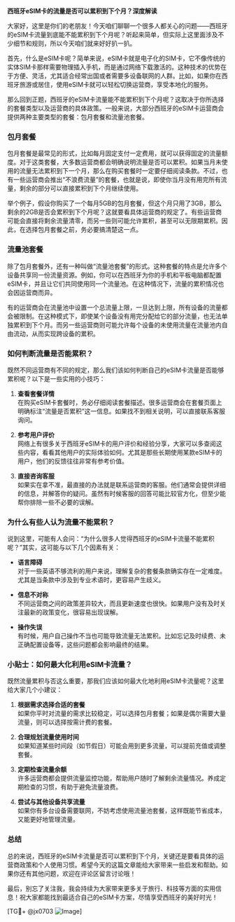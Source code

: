 **西班牙eSIM卡的流量是否可以累积到下个月？深度解读**

大家好，这里是你们的老朋友！今天咱们聊聊一个很多人都关心的问题——西班牙的eSIM卡流量到底能不能累积到下个月呢？听起来简单，但实际上这里面涉及不少细节和规则，所以今天咱们就来好好扒一扒。

首先，什么是eSIM卡呢？简单来说，eSIM卡就是电子化的SIM卡，它不像传统的实体SIM卡那样需要物理插入手机，而是通过网络下载激活的。这种技术的优势在于方便、灵活，尤其适合经常出国或者需要多设备联网的人群。比如，如果你在西班牙旅游或居住，使用eSIM卡就可以轻松切换运营商，享受本地化的服务。

那么回到正题，西班牙的eSIM卡流量能不能累积到下个月呢？这取决于你所选择的套餐类型以及运营商的具体政策。一般来说，大部分西班牙的eSIM卡运营商会提供两种主要类型的套餐：包月套餐和流量池套餐。

### 包月套餐

包月套餐是最常见的形式，比如每月固定支付一定费用，就可以获得固定的流量额度。对于这类套餐，大多数运营商都会明确说明流量是否可以累积。如果当月未使用的流量无法累积到下一个月，那么在购买套餐时一定要仔细阅读条款。不过，也有一些运营商会推出“不浪费流量”的套餐，也就是说，即使你当月没有用完所有流量，剩余的部分可以直接累积到下个月继续使用。

举个例子，假设你购买了一个每月5GB的包月套餐，但这个月只用了3GB，那么剩余的2GB是否会累积到下个月呢？这就要看具体运营商的规定了。有些运营商可能会直接将剩余流量清零，而另一些则可能允许累积，甚至可以无限期累积。因此，在选择包月套餐之前，务必要搞清楚这一点。

### 流量池套餐

除了包月套餐外，还有一种叫做“流量池套餐”的形式。这种套餐的特点是允许多个设备共享同一份流量资源。例如，你可以在西班牙为你的手机和平板电脑都配置eSIM卡，并且让它们共同使用同一个流量池。在这种情况下，流量的累积情况也会因运营商而异。

有的运营商会在流量池中设置一个总流量上限，一旦达到上限，所有设备的流量都会被限制。在这种模式下，即使某个设备没有用完分配给它的部分流量，也无法单独累积到下个月。而另一些运营商则可能允许每个设备的未使用流量在流量池内自由流动，从而实现跨设备的累积。

### 如何判断流量是否能累积？

既然不同运营商有不同的规定，那么我们该如何判断自己的eSIM卡流量是否能够累积呢？以下是一些实用的小技巧：

1. **查看套餐详情**  
   在购买eSIM卡套餐时，务必仔细阅读套餐描述。很多运营商会在套餐页面上明确标注“流量是否累积”这一信息。如果找不到相关说明，可以直接联系客服询问。

2. **参考用户评价**  
   网络上有很多关于西班牙eSIM卡的用户评价和经验分享，大家可以多查阅这些内容，看看其他用户的实际体验如何。尤其是那些长期使用某款eSIM卡的用户，他们的反馈往往非常有参考价值。

3. **直接咨询客服**  
   如果实在拿不准，最直接的办法就是联系运营商的客服。他们通常会提供详细的信息，并解答你的疑问。虽然有时候客服的回答可能比较官方化，但至少能帮你排除一些不必要的误解。

### 为什么有些人认为流量不能累积？

说到这里，可能有人会问：“为什么很多人觉得西班牙的eSIM卡流量不能累积呢？”其实，这可能与以下几个因素有关：

- **语言障碍**  
  对于一些英语不够流利的用户来说，理解复杂的套餐条款确实存在一定难度。尤其是当条款中涉及到专业术语时，更容易产生歧义。

- **信息不对称**  
  不同运营商之间的政策差异较大，而且更新速度也很快。如果用户没有及时关注最新的政策变化，很容易出现误解。

- **操作失误**  
  有时候，用户自己操作不当也可能导致流量无法累积。比如忘记及时续费、未正确配置设备等，这些问题都会影响最终的结果。

### 小贴士：如何最大化利用eSIM卡流量？

既然流量累积与否这么重要，那我们应该如何最大化地利用eSIM卡流量呢？这里给大家几个小建议：

1. **根据需求选择合适的套餐**  
   如果你平时对流量的需求比较稳定，可以选择包月套餐；如果是偶尔需要大量流量，则可以选择按需计费的套餐。

2. **合理规划流量使用时间**  
   如果知道某些时间段（如节假日）可能会用到更多流量，可以提前充值或调整套餐。

3. **定期检查流量余额**  
   许多运营商都会提供流量监控功能，帮助用户随时了解剩余流量情况。养成定期检查的习惯，有助于避免流量浪费。

4. **尝试与其他设备共享流量**  
   如果你有多台设备需要联网，不妨考虑使用流量池套餐，这样既能节省成本，又能更好地管理流量。

### 总结

总的来说，西班牙的eSIM卡流量是否可以累积到下个月，关键还是要看具体的运营商政策和个人使用习惯。希望今天的这篇文章能给大家带来一些启发和帮助。如果你还有其他问题，欢迎在评论区留言讨论哦！

最后，别忘了关注我，我会持续为大家带来更多关于旅行、科技等方面的实用信息！祝大家都能找到最适合自己的eSIM卡方案，尽情享受西班牙的美好时光！

[TG💪+ @jx0703 ![Image](https://github.com/user-attachments/assets/dbca1d08-cadb-493c-b0ec-ad6f7a83f270)]